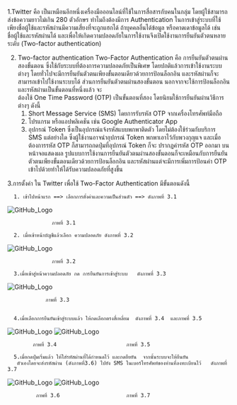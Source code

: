 1.Twitter  คือ 
    เป็นเหมือนอีกหนึ่งเครื่องมือออนไลน์ที่ใช้ในการสื่อสารกับคนในกลุ่ม  โดยผู้ใช้สามารถส่งข้อความยาวไม่เกิน 280 ตัวอักษร
        ทำไมถึงต้องมีการ Authentication ในการเข้าสู่ระบบที่ใช้เพียงชื่อผู้ใช้และรหัสผ่านมีความเสี่ยงที่จะถูกแฮกได้ ถ้าบุคคลอื่นได้ข้อมูล หรือคาดเดาข้อมูลได้ เช่น  
    ชื่อผู้ใช้และรหัสผ่านได้ และเพื่อให้เกิดความปลอดภัยในการใช้งานจึงเปิดใช้งานการยืนยันตัวตนหลายระดับ (Two-factor authentication)

2. Two-factor authentication
    Two-Factor Authentication  คือ การยืนยันตัวตนผ่านสองขั้นตอน ซึ่งใช้กับระบบที่ต้องการความปลอดภัยเป็นพิเศษ
    โดยปกติแล้วการเข้าใช้งานระบบต่างๆ โดยทั่วไปจะมีการยืนยันตัวตนเพียงขั้นตอนเดียวด้วยการป้อนล็อกอิน และรหัสผ่านก็จะสามารถเข้าไปใช้งานระบบได้ ส่วนการยืนยันตัวตนผ่านสองขั้นตอน นอกจากจะใช้การป้อนล็อกอิน และรหัสผ่านเป็นขั้นตอนที่หนึ่งแล้ว จะ  
    ต้องใช้ One Time Password (OTP) เป็นขั้นตอนที่สอง โดยนิยมใช้การยืนยันผ่านวิธีการต่างๆ ดังนี้
     1.	Short Message Service (SMS) โดยการรับรหัส OTP จากเครื่องโทรศัพท์มือถือ
     2.	โปรแกรม หรือแอปพลิเคชัน เช่น Google Authenticator App
     3.	อุปกรณ์ Token ซึ่งเป็นอุปกรณ์แจ้งรหัสแบบพกพาติดตัว โดยไม่ต้องใช้ร่วมกับบริการ SMS แต่อย่างใด ซึ่งผู้ใช้งานอาจนำอุปกรณ์ Token พกพาเอาไว้กับพวงกุญแจ และเมื่อต้องการรหัส OTP ก็สามารถกดปุ่มที่อุปกรณ์ Token ก็จะ             ปรากฏค่ารหัส OTP ออกมา บนหน้าจอแสดงผล 
    รูปแบบการใช้งานการยืนยันตัวตนผ่านสองขั้นตอนก็จะเหมือนกับการยืนยันตัวตนเพียงขั้นตอนเดียวด้วยการป้อนล็อกอิน และรหัสผ่านแต่จะมีการเพิ่มการป้อนค่า OTP เข้าไปด้วยทำให้ได้รับความปลอดภัยที่สูงขึ้น
    
3.การตั้งค่า ใน Twitter  เพื่อใช้ Two-Factor Authentication   มีขั้นตอนดังนี้

      1. เข้าไปหน้าแรก ==> เลือกการตั้งค่าและความเป็นส่วนตัว ==> ดังภาพที่ 3.1 
        
   ![GitHub_Logo](/Pic/3.1.jpg)
                  
                  ภาพที่ 3.1
                  
      2. เมื่อเข้าหน้าบัญชีแล้วเลือก ความปลอดภัย ดังภาพที่ 3.2
   ![GitHub_Logo](/Pic/3.2.jpg)

                  ภาพที่ 3.2
      
      3.เมื่อเข้าสู่หน้าความปลอดภัย กด การยืนยันการเข้าสู่ระบบ   ดังภาพที่ 3.3
   ![GitHub_Logo](/Pic/3.3.jpg)
                
                
                ภาพที่ 3.3
                
                
      4.เมื่อเลือกการยืนยันเข้าสู่ระบบแล้ว ให้กดเลือกตรงสี่เหลี่ยม  ดังภาพที่ 3.4  และภาพที่ 3.5
      
   ![GitHub_Logo](/Pic/3.4.jpg) ![GitHub_Logo](/Pic/3.5.jpg)
            
            ภาพที่ 3.4                      ภาพที่ 3.5
            
      5.เมื่อกดปุ่มเริ่มแล้ว ให้ใส่รหัสผ่านที่ได้กำหนดไว้ และกดยืยยัน  จากนั้นระบบจะให้ยืนยัน
       ตัวเองโดยจะส่งรหัสผ่าน (ดังภาพที่3.6) ไปยัง SMS ในเบอร์โทรศัพท์ของท่านที่ลงทะเบียนไว้   ดังภาพที่ 3.7

 ![GitHub_Logo](/Pic/3.6.jpg)   ![GitHub_Logo](/Pic/3.7.jpg)
 
             ภาพที่ 3.6                     ภาพที่ 3.7
     
      
